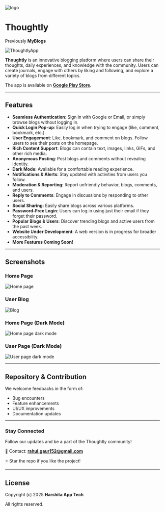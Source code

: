 ![logo](https://play-lh.googleusercontent.com/ROvP86vtJD4ric_8yBPFwdbXCIHveE0JV4aTw0ArEcZsXuO4FwYD0MI3Y3ikw1aYDG8=w240-h480-rw)

# Thoughtly

Previously **MyBlogs**

<p align="left">
  <img src="https://komarev.com/ghpvc/?username=HarshitaAppTech&repo=ThoughtlyApp&label=Views&color=green&style=for-the-badge" alt="ThoughtlyApp" />
</p>

**Thoughtly** is an innovative blogging platform where users can share their thoughts, daily experiences, and knowledge with the community. Users can create journals, engage with others by liking and following, and explore a variety of blogs from different topics.

The app is available on **[Google Play Store](https://play.google.com/store/apps/details?id=com.rahulgaur.myblog)**.

---

## Features
- **Seamless Authentication**: Sign in with Google or Email, or simply browse blogs without logging in.
- **Quick Login Pop-up**: Easily log in when trying to engage (like, comment, bookmark, etc.).
- **User Engagement**: Like, bookmark, and comment on blogs. Follow users to see their posts on the homepage.
- **Rich Content Support**: Blogs can contain text, images, links, GIFs, and other rich media.
- **Anonymous Posting**: Post blogs and comments without revealing identity.
- **Dark Mode**: Available for a comfortable reading experience.
- **Notifications & Alerts**: Stay updated with activities from users you follow.
- **Moderation & Reporting**: Report unfriendly behavior, blogs, comments, and users.
- **Reply to Comments**: Engage in discussions by responding to other users.
- **Social Sharing**: Easily share blogs across various platforms.
- **Password-Free Login**: Users can log in using just their email if they forget their password.
- **Popular Blogs & Users**: Discover trending blogs and active users from the past week.
- **Website Under Development**: A web version is in progress for broader accessibility.
- **More Features Coming Soon!**

---

## Screenshots

### Home Page
![Home page](https://play-lh.googleusercontent.com/rJtA5mIaYgCQUAejq3GATE4iK54DYFY12jgoanQg5PkC6XscNN3eBY74NY3_K2-2dgw=w2560-h1440-rw)

### User Blog
![Blog](https://play-lh.googleusercontent.com/0xQRmMUl5o7-eqJVXZ5asHQodQJiUbE7NEqnXvZlS6mT6i90lo_DZIdE3oUjDgkvwQ=w2560-h1440-rw)

### Home Page (Dark Mode)
![Home page dark mode](https://play-lh.googleusercontent.com/-5_dEpyJncxMDq1RsIv6YgSmiPidAIMALy0LR3NbgNi03z8hrOCLpQI5i_zjkVXyrKg=w2560-h1440-rw)

### User Page (Dark Mode)
![User page dark mode](https://play-lh.googleusercontent.com/bHvOYhoix8cronvoVtsWwTWXpL7zOZDUiiHuDPKjJK-3KH35asR64HQU38dUcagjgcY=w2560-h1440-rw)

---

## Repository & Contribution
We welcome feedbacks in the form of:
- Bug encounters
- Feature enhancements
- UI/UX improvements
- Documentation updates

---

### Stay Connected
Follow our updates and be a part of the Thoughtly community!

📧 Contact: **rahul.gaur152@gmail.com**

⭐ Star the repo if you like the project!

---

## License

Copyright (c) 2025 **Harshita App Tech**

All rights reserved.
